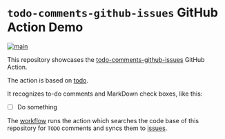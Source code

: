 # `todo-comments-github-issues` GitHub Action Demo

[svg]: https://github.com/TomasHubelbauer/github-actions-code-to-do-github-issues-backup-demo/actions/workflows/main.yml/badge.svg
[yml]: https://github.com/TomasHubelbauer/github-actions-code-to-do-github-issues-backup-demo/actions/workflows/main.yml
[![main][svg]][yml]

[todo-comments-github-issues]: https://github.com/TomasHubelbauer/todo-comments-github-issues
This repository showcases the [todo-comments-github-issues] GitHub Action.

The action is based on [todo](https://github.com/TomasHubelbauer/todo).

It recognizes to-do comments and MarkDown check boxes, like this:


- [ ] Do something

[workflow]: https://github.com/TomasHubelbauer/todo-comments-github-issues-demo/actions/workflows/main.yml
[issues]: https://github.com/TomasHubelbauer/todo-comments-github-issues-demo/issues
The [workflow] runs the action which searches the code base of this repository
for `TODO` comments and syncs them to [issues].

